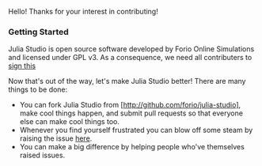 Hello! Thanks for your interest in contributing!

### Getting Started ###
Julia Studio is open source software developed by Forio Online Simulations and licensed under GPL v3. As a consequence, we need all contributers to [sign this](https://secure.echosign.com/public/hostedForm?formid=5X4WGM246Q3949)

Now that's out of the way, let's make Julia Studio better! There are many things to be done:
- You can fork Julia Studio from [http://github.com/forio/julia-studio], make cool things happen, and submit pull requests so that everyone else can make cool things too.
- Whenever you find yourself frustrated you can blow off some steam by raising the issue [here](https://github.com/forio/julia-studio/issues).
- You can make a big difference by helping people who've themselves raised issues.
